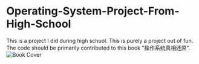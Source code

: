 # Operating-System-Project-From-High-School
This is a project I did during high school. 
This is purely a project out of fun. The code should be primarily contributed to this book "操作系统真相还原".
![Book Cover](/os-elephants.png)
